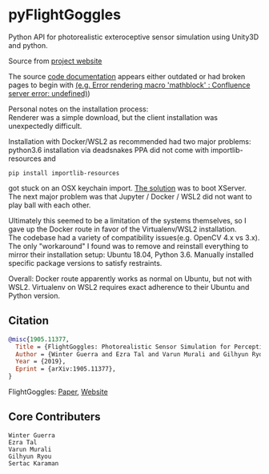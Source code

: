 # pyFlightGoggles

Python API for photorealistic exteroceptive sensor simulation using Unity3D and python.

Source from [project website](https://flightgoggles.mit.edu) 

The source [code documentation](https://flightgoggles-documentation.scrollhelp.site/fg/) appears either outdated or had broken pages to begin with [(e.g. Error rendering macro 'mathblock' : Confluence server error: undefined)](https://flightgoggles-documentation.scrollhelp.site/fg/Multicopter-Dynamics.370999309.html#MulticopterDynamics-MotorDynamics))

Personal notes on the installation process:  
Renderer was a simple download, but the client installation was unexpectedly difficult.

Installation with Docker/WSL2 as recommended had two major problems: python3.6 installation via deadsnakes PPA did not come with importlib-resources and 
```
pip install importlib-resources
```
got stuck on an OSX keychain import. [The solution](https://stackoverflow.com/a/67744064) was to boot XServer.  
The next major problem was that Jupyter / Docker / WSL2 did not want to play ball with each other.

Ultimately this seemed to be a limitation of the systems themselves, so I gave up the Docker route in favor of the Virtualenv/WSL2 installation.  
The codebase had a variety of compatibility issues(e.g. OpenCV 4.x vs 3.x). The only "workaround" I found was to remove and reinstall everything to mirror their installation setup: Ubuntu 18.04, Python 3.6. Manually installed specific package versions to satisfy restraints.

Overall: Docker route apparently works as normal on Ubuntu, but not with WSL2. Virtualenv on WSL2 requires exact adherence to their Ubuntu and Python version.

## Citation
```bibtex
@misc{1905.11377,
  Title = {FlightGoggles: Photorealistic Sensor Simulation for Perception-driven Robotics using Photogrammetry and Virtual Reality},
  Author = {Winter Guerra and Ezra Tal and Varun Murali and Gilhyun Ryou and Sertac Karaman},
  Year = {2019},
  Eprint = {arXiv:1905.11377},
}
```
FlightGoggles: [Paper](https://arxiv.org/abs/1905.11377), [Website](http://flightgoggles.mit.edu)

## Core Contributers

```
Winter Guerra
Ezra Tal
Varun Murali
Gilhyun Ryou
Sertac Karaman
```